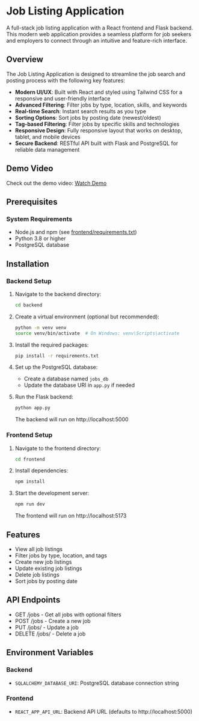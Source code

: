 # Job Listing Application

A full-stack job listing application with a React frontend and Flask backend. This modern web application provides a seamless platform for job seekers and employers to connect through an intuitive and feature-rich interface.

## Overview

The Job Listing Application is designed to streamline the job search and posting process with the following key features:

- **Modern UI/UX**: Built with React and styled using Tailwind CSS for a responsive and user-friendly interface
- **Advanced Filtering**: Filter jobs by type, location, skills, and keywords
- **Real-time Search**: Instant search results as you type
- **Sorting Options**: Sort jobs by posting date (newest/oldest)
- **Tag-based Filtering**: Filter jobs by specific skills and technologies
- **Responsive Design**: Fully responsive layout that works on desktop, tablet, and mobile devices
- **Secure Backend**: RESTful API built with Flask and PostgreSQL for reliable data management

## Demo Video
Check out the demo video: [Watch Demo](https://vimeo.com/1093519577?share=copy#t=0)

## Prerequisites

### System Requirements
- Node.js and npm (see [frontend/requirements.txt](frontend/requirements.txt))
- Python 3.8 or higher
- PostgreSQL database

## Installation

### Backend Setup

1. Navigate to the backend directory:
   ```bash
   cd backend
   ```

2. Create a virtual environment (optional but recommended):
   ```bash
   python -m venv venv
   source venv/bin/activate  # On Windows: venv\Scripts\activate
   ```

3. Install the required packages:
   ```bash
   pip install -r requirements.txt
   ```

4. Set up the PostgreSQL database:
   - Create a database named `jobs_db`
   - Update the database URI in `app.py` if needed

5. Run the Flask backend:
   ```bash
   python app.py
   ```
   The backend will run on http://localhost:5000

### Frontend Setup

1. Navigate to the frontend directory:
   ```bash
   cd frontend
   ```

2. Install dependencies:
   ```bash
   npm install
   ```

3. Start the development server:
   ```bash
   npm run dev
   ```
   The frontend will run on http://localhost:5173

## Features

- View all job listings
- Filter jobs by type, location, and tags
- Create new job listings
- Update existing job listings
- Delete job listings
- Sort jobs by posting date

## API Endpoints

- GET /jobs - Get all jobs with optional filters
- POST /jobs - Create a new job
- PUT /jobs/<id> - Update a job
- DELETE /jobs/<id> - Delete a job

## Environment Variables

### Backend
- `SQLALCHEMY_DATABASE_URI`: PostgreSQL database connection string

### Frontend
- `REACT_APP_API_URL`: Backend API URL (defaults to http://localhost:5000) 